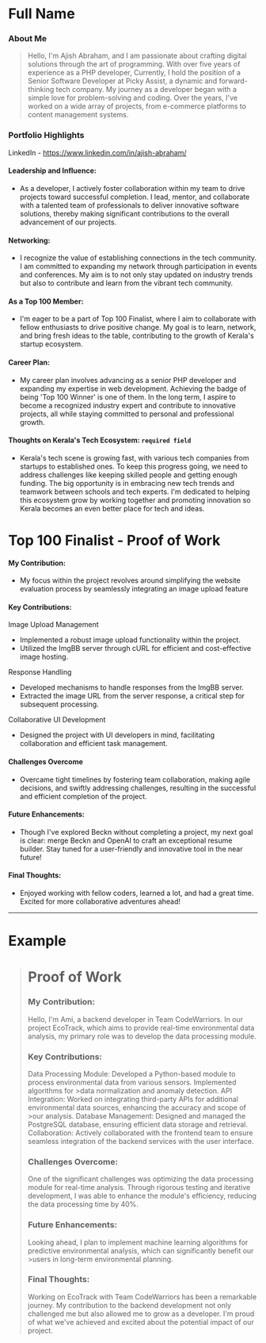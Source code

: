 # Full Name 

### About Me

> Hello, 
I'm Ajish Abraham, and I am passionate about crafting digital solutions through the art of programming. With over five years of experience as a PHP developer, Currently, I hold the position of a Senior Software Developer at Picky Assist, a dynamic and forward-thinking tech company.
My journey as a developer began with a simple love for problem-solving and coding. Over the years, I've worked on a wide array of projects, from e-commerce platforms to content management systems.


### Portfolio Highlights

LinkedIn - https://www.linkedin.com/in/ajish-abraham/


#### Leadership and Influence: 

- As a developer, I actively foster collaboration within my team to drive projects toward successful completion. I lead, mentor, and collaborate with a talented team of professionals to deliver innovative software solutions, thereby making significant contributions to the overall advancement of our projects.

#### Networking: 

-  I recognize the value of establishing connections in the tech community. I am committed to expanding my network through participation in events and conferences. My aim is to not only stay updated on industry trends but also to contribute and learn from the vibrant tech community.

#### As a Top 100 Member: 

- I'm eager to be a part of Top 100 Finalist, where I aim to collaborate with fellow enthusiasts to drive positive change. My goal is to learn, network, and bring fresh ideas to the table, contributing to the growth of Kerala's startup ecosystem.

#### Career Plan: 

- My career plan involves advancing as a senior PHP developer and expanding my expertise in web development. Achieving the badge of being 'Top 100 Winner' is one of them. In the long term, I aspire to become a recognized industry expert and contribute to innovative projects, all while staying committed to personal and professional growth.

#### Thoughts on Kerala's Tech Ecosystem: `required field`

- Kerala's tech scene is growing fast, with various tech companies from startups to established ones. To keep this progress going, we need to address challenges like keeping skilled people and getting enough funding. The big opportunity is in embracing new tech trends and teamwork between schools and tech experts. I'm dedicated to helping this ecosystem grow by working together and promoting innovation so Kerala becomes an even better place for tech and ideas.

# Top 100 Finalist -  Proof of Work

#### My Contribution:
- My focus within the project revolves around simplifying the website evaluation process by seamlessly integrating an image upload feature

#### Key Contributions:

Image Upload Management
- Implemented a robust image upload functionality within the project.
- Utilized the ImgBB server through cURL for efficient and cost-effective image hosting.

Response Handling
- Developed mechanisms to handle responses from the ImgBB server.
- Extracted the image URL from the server response, a critical step for subsequent processing.

Collaborative UI Development
- Designed the project with UI developers in mind, facilitating collaboration and efficient task management.

#### Challenges Overcome
- Overcame tight timelines by fostering team collaboration, making agile decisions, and swiftly addressing challenges, resulting in the successful and efficient completion of the project.

#### Future Enhancements:
- Though I've explored Beckn without completing a project, my next goal is clear: merge Beckn and OpenAI to craft an exceptional resume builder. Stay tuned for a user-friendly and innovative tool in the near future!
#### Final Thoughts:
- Enjoyed working with fellow coders, learned a lot, and had a great time. Excited for more collaborative adventures ahead!

---
# Example
># Proof of Work
>### My Contribution:
>
>Hello, I'm Ami, a backend developer in Team CodeWarriors. In our project EcoTrack, which aims to provide real-time environmental data analysis, my primary role was to develop the data processing module.
>
>### Key Contributions:
>
>Data Processing Module: Developed a Python-based module to process environmental data from various sensors. Implemented algorithms for >data normalization and anomaly detection.
>API Integration: Worked on integrating third-party APIs for additional environmental data sources, enhancing the accuracy and scope of >our analysis.
>Database Management: Designed and managed the PostgreSQL database, ensuring efficient data storage and retrieval.
>Collaboration: Actively collaborated with the frontend team to ensure seamless integration of the backend services with the user interface.
>### Challenges Overcome:
>
>One of the significant challenges was optimizing the data processing module for real-time analysis. Through rigorous testing and iterative development, I was able to enhance the module's efficiency, reducing the data processing time by 40%.
>
>### Future Enhancements:
>
>Looking ahead, I plan to implement machine learning algorithms for predictive environmental analysis, which can significantly benefit our >users in long-term environmental planning.
>
>### Final Thoughts:
>
>Working on EcoTrack with Team CodeWarriors has been a remarkable journey. My contribution to the backend development not only challenged me but also allowed me to grow as a developer. I'm proud of what we've achieved and excited about the potential impact of our project.
